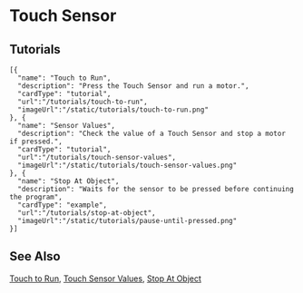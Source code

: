 # Touch Sensor

## Tutorials

```codecard
[{
  "name": "Touch to Run",
  "description": "Press the Touch Sensor and run a motor.",
  "cardType": "tutorial",
  "url":"/tutorials/touch-to-run",
  "imageUrl":"/static/tutorials/touch-to-run.png"
}, {
  "name": "Sensor Values",
  "description": "Check the value of a Touch Sensor and stop a motor if pressed.",
  "cardType": "tutorial",
  "url":"/tutorials/touch-sensor-values",
  "imageUrl":"/static/tutorials/touch-sensor-values.png"
}, {
  "name": "Stop At Object",
  "description": "Waits for the sensor to be pressed before continuing the program",
  "cardType": "example",
  "url":"/tutorials/stop-at-object",
  "imageUrl":"/static/tutorials/pause-until-pressed.png"
}]
```

## See Also

[Touch to Run](/tutorials/touch-to-run),
[Touch Sensor Values](/tutorials/touch-sensor-values),
[Stop At Object](/tutorials/stop-at-object)